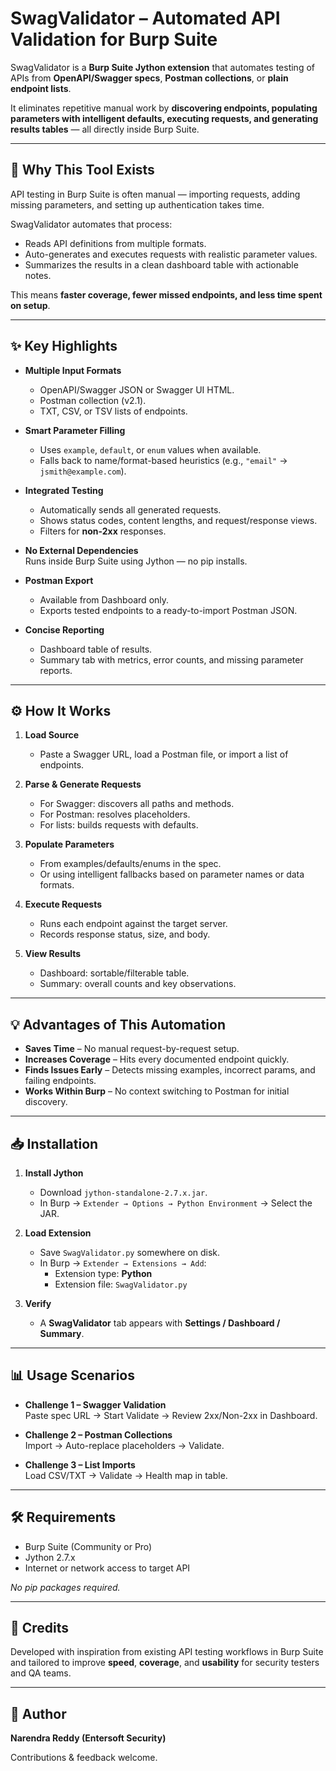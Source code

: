 # SwagValidator – Automated API Validation for Burp Suite

SwagValidator is a **Burp Suite Jython extension** that automates testing of APIs from **OpenAPI/Swagger specs**, **Postman collections**, or **plain endpoint lists**.

It eliminates repetitive manual work by **discovering endpoints, populating parameters with intelligent defaults, executing requests, and generating results tables** — all directly inside Burp Suite.

---

## 🚀 Why This Tool Exists

API testing in Burp Suite is often manual — importing requests, adding missing parameters, and setting up authentication takes time.

SwagValidator automates that process:
- Reads API definitions from multiple formats.
- Auto-generates and executes requests with realistic parameter values.
- Summarizes the results in a clean dashboard table with actionable notes.

This means **faster coverage, fewer missed endpoints, and less time spent on setup**.

---

## ✨ Key Highlights

- **Multiple Input Formats**  
  - OpenAPI/Swagger JSON or Swagger UI HTML.  
  - Postman collection (v2.1).  
  - TXT, CSV, or TSV lists of endpoints.

- **Smart Parameter Filling**  
  - Uses `example`, `default`, or `enum` values when available.  
  - Falls back to name/format-based heuristics (e.g., `"email"` → `jsmith@example.com`).

- **Integrated Testing**  
  - Automatically sends all generated requests.  
  - Shows status codes, content lengths, and request/response views.  
  - Filters for **non-2xx** responses.

- **No External Dependencies**  
  Runs inside Burp Suite using Jython — no pip installs.

- **Postman Export**  
  - Available from Dashboard only.  
  - Exports tested endpoints to a ready-to-import Postman JSON.

- **Concise Reporting**  
  - Dashboard table of results.  
  - Summary tab with metrics, error counts, and missing parameter reports.

---

## ⚙️ How It Works

1. **Load Source**  
   - Paste a Swagger URL, load a Postman file, or import a list of endpoints.

2. **Parse & Generate Requests**  
   - For Swagger: discovers all paths and methods.  
   - For Postman: resolves placeholders.  
   - For lists: builds requests with defaults.

3. **Populate Parameters**  
   - From examples/defaults/enums in the spec.  
   - Or using intelligent fallbacks based on parameter names or data formats.

4. **Execute Requests**  
   - Runs each endpoint against the target server.  
   - Records response status, size, and body.

5. **View Results**  
   - Dashboard: sortable/filterable table.  
   - Summary: overall counts and key observations.

---

## 💡 Advantages of This Automation

- **Saves Time** – No manual request-by-request setup.  
- **Increases Coverage** – Hits every documented endpoint quickly.  
- **Finds Issues Early** – Detects missing examples, incorrect params, and failing endpoints.  
- **Works Within Burp** – No context switching to Postman for initial discovery.

---

## 📥 Installation

1. **Install Jython**  
   - Download `jython-standalone-2.7.x.jar`.
   - In Burp → `Extender → Options → Python Environment` → Select the JAR.

2. **Load Extension**  
   - Save `SwagValidator.py` somewhere on disk.
   - In Burp → `Extender → Extensions → Add`:
     - Extension type: **Python**
     - Extension file: `SwagValidator.py`

3. **Verify**  
   - A **SwagValidator** tab appears with **Settings / Dashboard / Summary**.

---

## 📊 Usage Scenarios

- **Challenge 1 – Swagger Validation**  
  Paste spec URL → Start Validate → Review 2xx/Non-2xx in Dashboard.

- **Challenge 2 – Postman Collections**  
  Import → Auto-replace placeholders → Validate.

- **Challenge 3 – List Imports**  
  Load CSV/TXT → Validate → Health map in table.

---

## 🛠 Requirements

- Burp Suite (Community or Pro)
- Jython 2.7.x
- Internet or network access to target API

_No pip packages required._

---

## 🙌 Credits

Developed with inspiration from existing API testing workflows in Burp Suite and tailored to improve **speed**, **coverage**, and **usability** for security testers and QA teams.

---

## 👤 Author

**Narendra Reddy (Entersoft Security)**

Contributions & feedback welcome.
